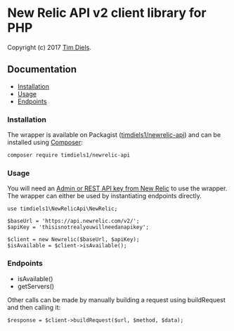 # New Relic API v2 client library for PHP

Copyright (c) 2017 [Tim Diels](https://github.com/timdiels1).

## Documentation

- [Installation](#installation)
- [Usage](#usage)
- [Endpoints](#endpoints)

### Installation

The wrapper is available on Packagist ([timdiels1/newrelic-api](http://packagist.org/packages/timdiels1/newrelic-api))
and can be installed using [Composer](http://getcomposer.org/):

```bash
composer require timdiels1/newrelic-api
```

### Usage

You will need an [Admin or REST API key from New Relic](https://docs.newrelic.com/docs/apis/rest-api-v2/requirements/new-relic-rest-api-v2-getting-started#api_key) to use the wrapper. The wrapper can either be used by instantiating endpoints directly.

```
use timdiels1\NewRelicApi\NewRelic;

$baseUrl = 'https://api.newrelic.com/v2/';
$apiKey = 'thisisnotrealyouwillneedanapikey';

$client = new Newrelic($baseUrl, $apiKey);
$isAvailable = $client->isAvailable();
```

### Endpoints

 * isAvailable()
 * getServers()
 
Other calls can be made by manually building a request using buildRequest and then calling it:

```
$response = $client->buildRequest($url, $method, $data);
```